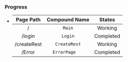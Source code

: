 ### Progress
-   | Page Path     | Compound Name    | States   |
    |:-------------:|:----------------:|:--------:|
    | /             | `Main`           | Working  |
    | /login        | `Login`          | Completed|
    | /createRest   | `CreateRest`     | Working  |
    | /Error        | `ErrorPage   `   | Completed|    
